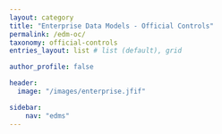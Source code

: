 ```yaml
---
layout: category
title: "Enterprise Data Models - Official Controls"
permalink: /edm-oc/
taxonomy: official-controls
entries_layout: list # list (default), grid

author_profile: false

header:
  image: "/images/enterprise.jfif"

sidebar:
    nav: "edms"
---
```

